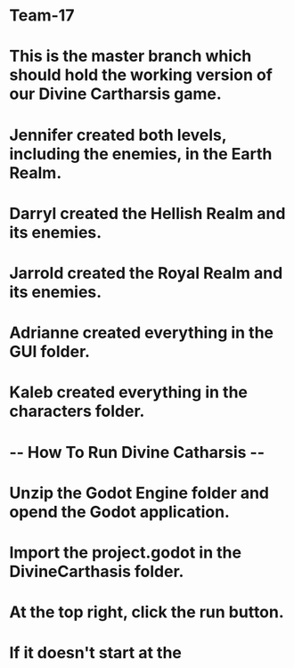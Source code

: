 # Team-17
# This is the master branch which should hold the working version of our Divine Cartharsis game.
# Jennifer created both levels, including the enemies, in the Earth Realm. 
# Darryl created the Hellish Realm and its enemies. 
# Jarrold created the Royal Realm and its enemies.
# Adrianne created everything in the GUI folder. 
# Kaleb created everything in the characters folder.
# -- How To Run Divine Catharsis -- 
# Unzip the Godot Engine folder and opend the Godot application. 
# Import the project.godot in the DivineCarthasis folder.
# At the top right, click the run button. 
# If it doesn't start at the 